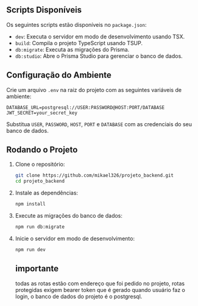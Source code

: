 
## Scripts Disponíveis

Os seguintes scripts estão disponíveis no `package.json`:

- `dev`: Executa o servidor em modo de desenvolvimento usando TSX.
- `build`: Compila o projeto TypeScript usando TSUP.
- `db:migrate`: Executa as migrações do Prisma.
- `db:studio`: Abre o Prisma Studio para gerenciar o banco de dados.

## Configuração do Ambiente

Crie um arquivo `.env` na raiz do projeto com as seguintes variáveis de ambiente:

```plaintext
DATABASE_URL=postgresql://USER:PASSWORD@HOST:PORT/DATABASE
JWT_SECRET=your_secret_key
```

Substitua `USER`, `PASSWORD`, `HOST`, `PORT` e `DATABASE` com as credenciais do seu banco de dados.

## Rodando o Projeto

1. Clone o repositório:

   ```bash
   git clone https://github.com/mikael326/projeto_backend.git
   cd projeto_backend
   ```

2. Instale as dependências:

   ```bash
   npm install
   ```

3. Execute as migrações do banco de dados:

   ```bash
   npm run db:migrate
   ```

4. Inicie o servidor em modo de desenvolvimento:
   ```bash
   npm run dev
   ```

   ## importante
   todas as rotas estão com endereço que foi pedido no projeto, rotas protegidas exigem bearer token que é gerado quando usuário faz o login, o banco de dados do projeto é o postgresql. 




